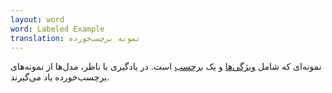 ```yaml
---
layout: word
word: Labeled Example
translation: نمونه برچسب‌خورده
---
```


نمونه‌ای که شامل [ویژگی‌ها](/F/feature) و یک [برچسب](/L/label) است. در یادگیری با ناظر، مدل‌ها از نمونه‌های برچسب‌خورده یاد می‌گیرند.
